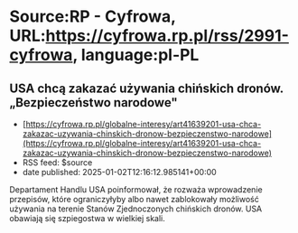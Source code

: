 # Source:RP - Cyfrowa, URL:https://cyfrowa.rp.pl/rss/2991-cyfrowa, language:pl-PL

## USA chcą zakazać używania chińskich dronów. „Bezpieczeństwo narodowe"
 - [https://cyfrowa.rp.pl/globalne-interesy/art41639201-usa-chca-zakazac-uzywania-chinskich-dronow-bezpieczenstwo-narodowe](https://cyfrowa.rp.pl/globalne-interesy/art41639201-usa-chca-zakazac-uzywania-chinskich-dronow-bezpieczenstwo-narodowe)
 - RSS feed: $source
 - date published: 2025-01-02T12:16:12.985141+00:00

Departament Handlu USA poinformował, że rozważa wprowadzenie przepisów, które ograniczyłyby albo nawet zablokowały możliwość używania na terenie Stanów Zjednoczonych chińskich dronów. USA obawiają się szpiegostwa w wielkiej skali.

